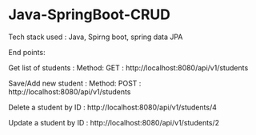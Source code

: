 # Java-SpringBoot-CRUD

Tech stack used : Java, Spirng boot, spring data JPA

End points:

Get list of students : Method: GET :  http://localhost:8080/api/v1/students

Save/Add new student : Method: POST : http://localhost:8080/api/v1/students

Delete a student by ID : http://localhost:8080/api/v1/students/4

Update a student by ID : http://localhost:8080/api/v1/students/2
